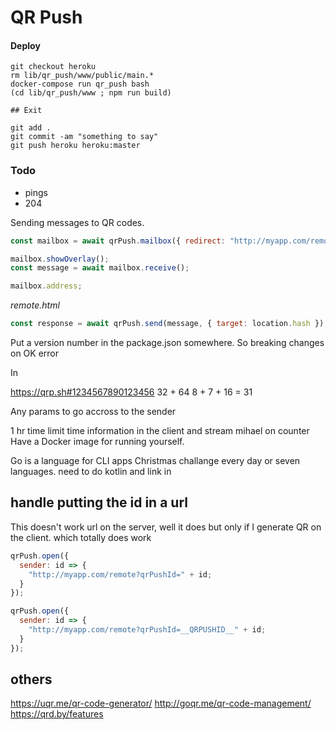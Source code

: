 # QR Push

#### Deploy

```
git checkout heroku
rm lib/qr_push/www/public/main.*
docker-compose run qr_push bash
(cd lib/qr_push/www ; npm run build)

## Exit

git add .
git commit -am "something to say"
git push heroku heroku:master
```

### Todo

- pings
- 204

Sending messages to QR codes.

```js
const mailbox = await qrPush.mailbox({ redirect: "http://myapp.com/remote" });

mailbox.showOverlay();
const message = await mailbox.receive();

mailbox.address;
```

_remote.html_

```js
const response = await qrPush.send(message, { target: location.hash });
```

Put a version number in the package.json somewhere.
So breaking changes on OK error

In

https://qrp.sh#1234567890123456
32 + 64
8 + 7 + 16 = 31

Any params to go accross to the sender

1 hr time limit
time information in the client and stream
mihael on counter
Have a Docker image for running yourself.

Go is a language for CLI apps
Christmas challange every day
or seven languages. need to do kotlin and link in

## handle putting the id in a url

This doesn't work url on the server, well it does but only if I generate QR on the client. which totally does work

```js
qrPush.open({
  sender: id => {
    "http://myapp.com/remote?qrPushId=" + id;
  }
});
```

```js
qrPush.open({
  sender: id => {
    "http://myapp.com/remote?qrPushId=__QRPUSHID__" + id;
  }
});
```

## others

https://uqr.me/qr-code-generator/
http://goqr.me/qr-code-management/
https://qrd.by/features
